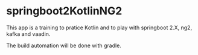 # springboot2KotlinNG2

This app is a training to pratice Kotlin and to play with springboot 2.X,
ng2, kafka and vaadin.

The build automation will be done with gradle.